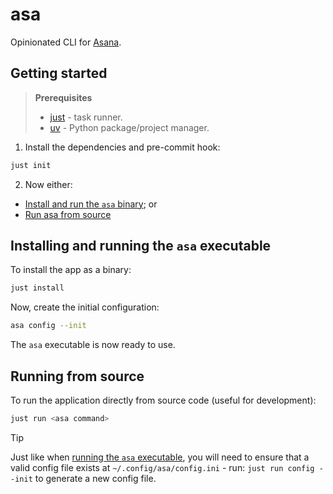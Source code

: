 # asa

Opinionated CLI for [Asana](https://asana.com/).

## Getting started

> **Prerequisites**
> 
> * [just](https://just.systems/man/en/) - task runner.
> * [uv](https://docs.astral.sh/uv/) - Python package/project manager.

1. Install the dependencies and pre-commit hook:

```sh
just init
```

2. Now either:

* [Install and run the `asa` binary](#installing-and-running-the-asa-executable); or
* [Run asa from source](#running-from-source)

## Installing and running the `asa` executable

To install the app as a binary:

```sh
just install
```

Now, create the initial configuration:

```sh
asa config --init
```

The `asa` executable is now ready to use.


## Running from source

To run the application directly from source code (useful for development):

```sh
just run <asa command>
```

> [!tip]
> Just like when [running the `asa` executable](#installing-and-running-the-asa-executable), you will
> need to ensure that a valid config file exists at `~/.config/asa/config.ini` - run: `just run config --init`
> to generate a new config file.
